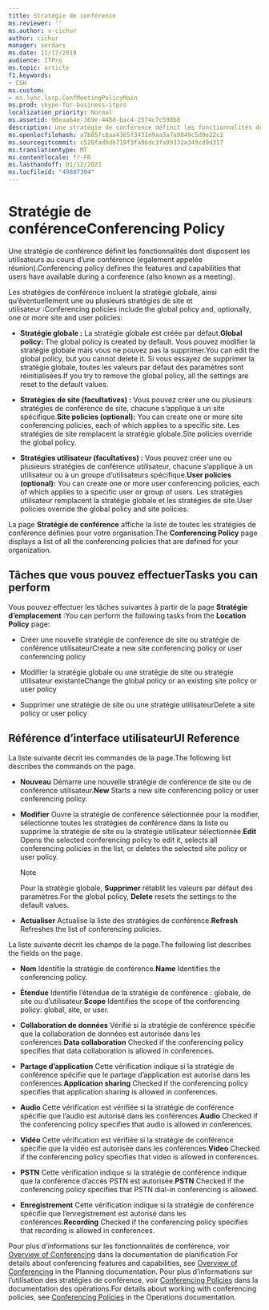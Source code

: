 ```yaml
---
title: Stratégie de conférence
ms.reviewer: ''
ms.author: v-cichur
author: cichur
manager: serdars
ms.date: 11/17/2018
audience: ITPro
ms.topic: article
f1.keywords:
- CSH
ms.custom:
- ms.lync.lscp.ConfMeetingPolicyMain
ms.prod: skype-for-business-itpro
localization_priority: Normal
ms.assetid: 90eaa64e-369e-448d-bac4-2574c7c598b8
description: Une stratégie de conférence définit les fonctionnalités dont disposent les utilisateurs au cours d’une conférence (également appelée réunion).
ms.openlocfilehash: a7b85fc8aa4365f3431e9aa3a7a9849c5d9e22c2
ms.sourcegitcommit: c528fad9db719f3fa96dc3fa99332a349cd9d317
ms.translationtype: MT
ms.contentlocale: fr-FR
ms.lasthandoff: 01/12/2021
ms.locfileid: "49807394"
---
```

# <a name="conferencing-policy"></a><span data-ttu-id="215db-103">Stratégie de conférence</span><span class="sxs-lookup"><span data-stu-id="215db-103">Conferencing Policy</span></span>

<span data-ttu-id="215db-104">Une stratégie de conférence définit les fonctionnalités dont disposent les utilisateurs au cours d’une conférence (également appelée réunion).</span><span class="sxs-lookup"><span data-stu-id="215db-104">Conferencing policy defines the features and capabilities that users have available during a conference (also known as a meeting).</span></span>

<span data-ttu-id="215db-105">Les stratégies de conférence incluent la stratégie globale, ainsi qu’éventuellement une ou plusieurs stratégies de site et utilisateur :</span><span class="sxs-lookup"><span data-stu-id="215db-105">Conferencing policies include the global policy and, optionally, one or more site and user policies:</span></span>

- <span data-ttu-id="215db-106">**Stratégie globale :** La stratégie globale est créée par défaut.</span><span class="sxs-lookup"><span data-stu-id="215db-106">**Global policy:** The global policy is created by default.</span></span> <span data-ttu-id="215db-107">Vous pouvez modifier la stratégie globale mais vous ne pouvez pas la supprimer.</span><span class="sxs-lookup"><span data-stu-id="215db-107">You can edit the global policy, but you cannot delete it.</span></span> <span data-ttu-id="215db-108">Si vous essayez de supprimer la stratégie globale, toutes les valeurs par défaut des paramètres sont réinitialisées.</span><span class="sxs-lookup"><span data-stu-id="215db-108">If you try to remove the global policy, all the settings are reset to the default values.</span></span>

- <span data-ttu-id="215db-109">**Stratégies de site (facultatives) :** Vous pouvez créer une ou plusieurs stratégies de conférence de site, chacune s’applique à un site spécifique.</span><span class="sxs-lookup"><span data-stu-id="215db-109">**Site policies (optional):** You can create one or more site conferencing policies, each of which applies to a specific site.</span></span> <span data-ttu-id="215db-110">Les stratégies de site remplacent la stratégie globale.</span><span class="sxs-lookup"><span data-stu-id="215db-110">Site policies override the global policy.</span></span>

- <span data-ttu-id="215db-111">**Stratégies utilisateur (facultatives) :** Vous pouvez créer une ou plusieurs stratégies de conférence utilisateur, chacune s’applique à un utilisateur ou à un groupe d’utilisateurs spécifique.</span><span class="sxs-lookup"><span data-stu-id="215db-111">**User policies (optional):** You can create one or more user conferencing policies, each of which applies to a specific user or group of users.</span></span> <span data-ttu-id="215db-112">Les stratégies utilisateur remplacent la stratégie globale et les stratégies de site.</span><span class="sxs-lookup"><span data-stu-id="215db-112">User policies override the global policy and site policies.</span></span>

<span data-ttu-id="215db-113">La page **Stratégie de conférence** affiche la liste de toutes les stratégies de conférence définies pour votre organisation.</span><span class="sxs-lookup"><span data-stu-id="215db-113">The **Conferencing Policy** page displays a list of all the conferencing policies that are defined for your organization.</span></span>

## <a name="tasks-you-can-perform"></a><span data-ttu-id="215db-114">Tâches que vous pouvez effectuer</span><span class="sxs-lookup"><span data-stu-id="215db-114">Tasks you can perform</span></span>

<span data-ttu-id="215db-115">Vous pouvez effectuer les tâches suivantes à partir de la page **Stratégie d’emplacement** :</span><span class="sxs-lookup"><span data-stu-id="215db-115">You can perform the following tasks from the **Location Policy** page:</span></span>

- <span data-ttu-id="215db-116">Créer une nouvelle stratégie de conférence de site ou stratégie de conférence utilisateur</span><span class="sxs-lookup"><span data-stu-id="215db-116">Create a new site conferencing policy or user conferencing policy</span></span>

- <span data-ttu-id="215db-117">Modifier la stratégie globale ou une stratégie de site ou stratégie utilisateur existante</span><span class="sxs-lookup"><span data-stu-id="215db-117">Change the global policy or an existing site policy or user policy</span></span>

- <span data-ttu-id="215db-118">Supprimer une stratégie de site ou une stratégie utilisateur</span><span class="sxs-lookup"><span data-stu-id="215db-118">Delete a site policy or user policy</span></span>

## <a name="ui-reference"></a><span data-ttu-id="215db-119">Référence d’interface utilisateur</span><span class="sxs-lookup"><span data-stu-id="215db-119">UI Reference</span></span>

<span data-ttu-id="215db-120">La liste suivante décrit les commandes de la page.</span><span class="sxs-lookup"><span data-stu-id="215db-120">The following list describes the commands on the page.</span></span>

- <span data-ttu-id="215db-121">**Nouveau** Démarre une nouvelle stratégie de conférence de site ou de conférence utilisateur.</span><span class="sxs-lookup"><span data-stu-id="215db-121">**New** Starts a new site conferencing policy or user conferencing policy.</span></span>

- <span data-ttu-id="215db-122">**Modifier** Ouvre la stratégie de conférence sélectionnée pour la modifier, sélectionne toutes les stratégies de conférence dans la liste ou supprime la stratégie de site ou la stratégie utilisateur sélectionnée.</span><span class="sxs-lookup"><span data-stu-id="215db-122">**Edit** Opens the selected conferencing policy to edit it, selects all conferencing policies in the list, or deletes the selected site policy or user policy.</span></span>

    > [!NOTE]
    > <span data-ttu-id="215db-123">Pour la stratégie globale, **Supprimer** rétablit les valeurs par défaut des paramètres.</span><span class="sxs-lookup"><span data-stu-id="215db-123">For the global policy, **Delete** resets the settings to the default values.</span></span>

- <span data-ttu-id="215db-124">**Actualiser** Actualise la liste des stratégies de conférence.</span><span class="sxs-lookup"><span data-stu-id="215db-124">**Refresh** Refreshes the list of conferencing policies.</span></span>

<span data-ttu-id="215db-125">La liste suivante décrit les champs de la page.</span><span class="sxs-lookup"><span data-stu-id="215db-125">The following list describes the fields on the page.</span></span>

- <span data-ttu-id="215db-126">**Nom** Identifie la stratégie de conférence.</span><span class="sxs-lookup"><span data-stu-id="215db-126">**Name** Identifies the conferencing policy.</span></span>

- <span data-ttu-id="215db-127">**Étendue** Identifie l’étendue de la stratégie de conférence : globale, de site ou d’utilisateur.</span><span class="sxs-lookup"><span data-stu-id="215db-127">**Scope** Identifies the scope of the conferencing policy: global, site, or user.</span></span>

- <span data-ttu-id="215db-128">**Collaboration de données** Vérifié si la stratégie de conférence spécifie que la collaboration de données est autorisée dans les conférences.</span><span class="sxs-lookup"><span data-stu-id="215db-128">**Data collaboration** Checked if the conferencing policy specifies that data collaboration is allowed in conferences.</span></span>

- <span data-ttu-id="215db-129">**Partage d’application** Cette vérification indique si la stratégie de conférence spécifie que le partage d’application est autorisé dans les conférences.</span><span class="sxs-lookup"><span data-stu-id="215db-129">**Application sharing** Checked if the conferencing policy specifies that application sharing is allowed in conferences.</span></span>

- <span data-ttu-id="215db-130">**Audio** Cette vérification est vérifiée si la stratégie de conférence spécifie que l’audio est autorisé dans les conférences.</span><span class="sxs-lookup"><span data-stu-id="215db-130">**Audio** Checked if the conferencing policy specifies that audio is allowed in conferences.</span></span>

- <span data-ttu-id="215db-131">**Vidéo** Cette vérification est vérifiée si la stratégie de conférence spécifie que la vidéo est autorisée dans les conférences.</span><span class="sxs-lookup"><span data-stu-id="215db-131">**Video** Checked if the conferencing policy specifies that video is allowed in conferences.</span></span>

- <span data-ttu-id="215db-132">**PSTN** Cette vérification indique si la stratégie de conférence indique que la conférence d’accès PSTN est autorisée.</span><span class="sxs-lookup"><span data-stu-id="215db-132">**PSTN** Checked if the conferencing policy specifies that PSTN dial-in conferencing is allowed.</span></span>

- <span data-ttu-id="215db-133">**Enregistrement** Cette vérification indique si la stratégie de conférence spécifie que l’enregistrement est autorisé dans les conférences.</span><span class="sxs-lookup"><span data-stu-id="215db-133">**Recording** Checked if the conferencing policy specifies that recording is allowed in conferences.</span></span>

<span data-ttu-id="215db-134">Pour plus d’informations sur les fonctionnalités de conférence, voir [Overview of Conferencing](https://technet.microsoft.com/library/5bb90e69-3d4f-4d59-a1ee-2550de84439f.aspx) dans la documentation de planification.</span><span class="sxs-lookup"><span data-stu-id="215db-134">For details about conferencing features and capabilities, see [Overview of Conferencing](https://technet.microsoft.com/library/5bb90e69-3d4f-4d59-a1ee-2550de84439f.aspx) in the Planning documentation.</span></span> <span data-ttu-id="215db-135">Pour plus d’informations sur l’utilisation des stratégies de conférence, voir [Conferencing Policies](https://technet.microsoft.com/library/8f92eb7c-ee66-4df6-a726-4bff93b122cb.aspx) dans la documentation des opérations.</span><span class="sxs-lookup"><span data-stu-id="215db-135">For details about working with conferencing policies, see [Conferencing Policies](https://technet.microsoft.com/library/8f92eb7c-ee66-4df6-a726-4bff93b122cb.aspx) in the Operations documentation.</span></span>



